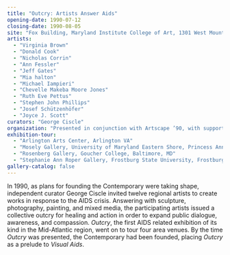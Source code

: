 ```yaml
---
title: "Outcry: Artists Answer Aids"
opening-date: 1990-07-12
closing-date: 1990-08-05
site: "Fox Building, Maryland Institute College of Art, 1301 West Mount Royal Avenue, Baltimore, MD"
artists:
  - "Virginia Brown"
  - "Donald Cook"
  - "Nicholas Corrin"
  - "Ann Fessler"
  - "Jeff Gates"
  - "Mia halton"
  - "Michael Iampieri"
  - "Chevelle Makeba Moore Jones"
  - "Ruth Eve Pettus"
  - "Stephen John Phillips"
  - "Josef Schützenhöfer"
  - "Joyce J. Scott"
curators: "George Ciscle"
organization: "Presented in conjunction with Artscape ’90, with support from the Mayor’s Advisory Council on Art and Culture"
exhibition-tour:
  - "Arlington Arts Center, Arlington VA"
  - "Mosely Gallery, University of Maryland Eastern Shore, Princess Anne, MD"
  - "Rosenberg Gallery, Goucher College, Baltimore, MD"
  - "Stephanie Ann Roper Gallery, Frostburg State University, Frostburg, MD"
gallery-catalog: false
---
```


In 1990, as plans for founding the Contemporary were taking shape, independent curator George Ciscle invited twelve regional artists to create works in response to the AIDS crisis. Answering with sculpture, photography, painting, and mixed media, the participating artists issued a collective outcry for healing and action in order to expand public dialogue, awareness, and compassion. _Outcry_, the first AIDS related exhibition of its kind in the Mid-Atlantic region, went on to tour four area venues. By the time _Outcry_ was presented, the Contemporary had been founded, placing _Outcry_ as a prelude to _Visual Aids_.
